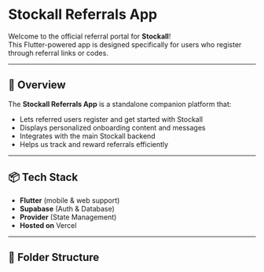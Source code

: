 # Stockall Referrals App

Welcome to the official referral portal for **Stockall**!  
This Flutter-powered app is designed specifically for users who register through referral links or codes.

---

## 🚀 Overview

The **Stockall Referrals App** is a standalone companion platform that:

- Lets referred users register and get started with Stockall
- Displays personalized onboarding content and messages
- Integrates with the main Stockall backend
- Helps us track and reward referrals efficiently

---

## 📦 Tech Stack

- **Flutter** (mobile & web support)
- **Supabase** (Auth & Database)
- **Provider** (State Management)
- **Hosted on** Vercel

---

## 📂 Folder Structure

